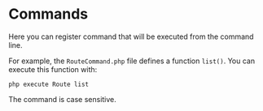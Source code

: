# Commands

Here you can register command that will be executed from the command line.

For example, the `RouteCommand.php` file defines a function `list()`. You 
can execute this function with:

    php execute Route list

The command is case sensitive.
